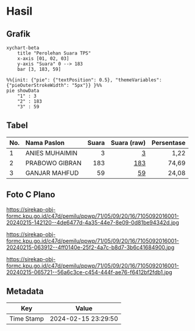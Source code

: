 # Hasil

## Grafik

```mermaid
xychart-beta
    title "Perolehan Suara TPS"
    x-axis [01, 02, 03]
    y-axis "Suara" 0 --> 183
    bar [3, 183, 59]
```

```mermaid
%%{init: {"pie": {"textPosition": 0.5}, "themeVariables": {"pieOuterStrokeWidth": "5px"}} }%%
pie showData
    "1" : 3
    "2" : 183
    "3" : 59
```

## Tabel

| No. | Nama Paslon    | Suara | Suara (raw) | Persentase |
|:--- |:-------------- | -----:| -----------:| ----------:|
| 1   | ANIES MUHAIMIN | 3     | [3][p-1]    | 1,22       |
| 2   | PRABOWO GIBRAN | 183   | [183][p-2]  | 74,69      |
| 3   | GANJAR MAHFUD  | 59    | [59][p-3]   | 24,08      |


[p-1]: https://github.com/gigit-pemilu/pemilu-2024-71-sulawesi-utara/blob/main/pilpres/hitung-suara/sub/71-sulawesi-utara/sub/05-minahasa-selatan/sub/09-tenga/sub/2016-paku-ure-tinanian/sub/001-tps/sub/paslon-1.txt
[p-2]: https://github.com/gigit-pemilu/pemilu-2024-71-sulawesi-utara/blob/main/pilpres/hitung-suara/sub/71-sulawesi-utara/sub/05-minahasa-selatan/sub/09-tenga/sub/2016-paku-ure-tinanian/sub/001-tps/sub/paslon-2.txt
[p-3]: https://github.com/gigit-pemilu/pemilu-2024-71-sulawesi-utara/blob/main/pilpres/hitung-suara/sub/71-sulawesi-utara/sub/05-minahasa-selatan/sub/09-tenga/sub/2016-paku-ure-tinanian/sub/001-tps/sub/paslon-3.txt

## Foto C Plano

https://sirekap-obj-formc.kpu.go.id/c47d/pemilu/ppwp/71/05/09/20/16/7105092016001-20240215-142120--4de6477d-4a35-44e7-8e09-0d81be94342d.jpg

https://sirekap-obj-formc.kpu.go.id/c47d/pemilu/ppwp/71/05/09/20/16/7105092016001-20240215-063912--4ff0140e-25f2-4a7c-b8d7-3b6c41684900.jpg

https://sirekap-obj-formc.kpu.go.id/c47d/pemilu/ppwp/71/05/09/20/16/7105092016001-20240215-065721--56a6c3ce-c454-444f-ae76-f6412bf2fdb1.jpg


## Metadata

| Key        | Value               |
| ---------- | ------------------- |
| Time Stamp | 2024-02-15 23:29:50 |



